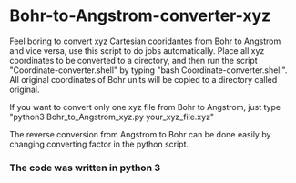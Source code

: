 # Bohr-to-Angstrom-converter-xyz
Feel boring to convert xyz Cartesian cooridantes from Bohr to Angstrom and vice versa, use this script to do jobs automatically.
Place all xyz coordinates to be converted to a directory, and then run the script "Coordinate-converter.shell" by typing "bash Coordinate-converter.shell".
All original coordinates of Bohr units will be copied to a directory called original.

If you want to convert only one xyz file from Bohr to Angstrom, just type "python3 Bohr_to_Angstrom_xyz.py your_xyz_file.xyz"

The reverse conversion from Angstrom to Bohr can be done easily by changing converting factor in the python script.

### The code was written in python 3


